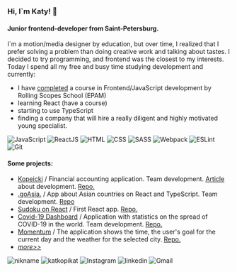 ### Hi, I`m Katy! 👋
#### Junior frontend-developer from Saint-Petersburg.
I`m a motion/media designer by education, but over time, I realized that I prefer solving a problem than doing creative work and talking about tastes. I decided to try programming, and frontend was the closest to my interests. Today I spend all my free and busy time studying development and currently:

- I have [completed](https://app.rs.school/certificate/9vnq3zo5) a course in Frontend/JavaScript development by Rolling Scopes School (EPAM)
- learning React (have a course)
- starting to use TypeScript
- finding a company that will hire a really diligent and highly motivated young specialist.

![JavaScript](https://img.shields.io/badge/-JavaScript-0D1117?style=for-the-badge&logo=JavaScript)
![ReactJS](https://img.shields.io/badge/-ReactJS-0D1117?style=for-the-badge&logo=React)
![HTML](https://img.shields.io/badge/-HTML-0D1117?style=for-the-badge&logo=html5)
![CSS](https://img.shields.io/badge/-CSS-0D1117?style=for-the-badge&logo=css3)
![SASS](https://img.shields.io/badge/-SASS-0D1117?style=for-the-badge&logo=sass)
![Webpack](https://img.shields.io/badge/-Webpack-0D1117?style=for-the-badge&logo=Webpack)
![ESLint](https://img.shields.io/badge/-ESLint-0D1117?style=for-the-badge&logo=ESLint)
![Git](https://img.shields.io/badge/-Git-0D1117?style=for-the-badge&logo=Git)

#### Some projects: 
- [Kopeicki](https://kopeicki.netlify.app/) / Financial accounting application. Team development. [Article](https://katkopikat.medium.com/kopeicki-7496575423a7) about development. [Repo.](https://github.com/katkopikat/rsclone) 
- [.goAsia.](https://katkopikat-travel-app.netlify.app/) / App about Asian countries on React and TypeScript. Team development. [Repo](https://github.com/katkopikat/travel-app/tree/travel-app)
- [Sudoku on React](https://katkopikat-react-game.netlify.app/new-game) / First React app. [Repo.](https://github.com/katkopikat/react-game)
- [Covid-19 Dashboard](https://katkopikat-covid-dashboard.netlify.app/) / Application with statistics on the spread of COVID-19 in the world. Team development. [Repo.](https://github.com/katkopikat/covid-dashboard)
- [Momentum](https://rolling-scopes-school.github.io/katkopikat-JS2020Q3/momentum/) / The application shows the time, the user's goal for the current day and the weather for the selected city. [Repo.](https://github.com/katkopikat/rs-projects/tree/gh-pages/momentum)
- [*more>>*](https://github.com/katkopikat/rsschool-cv)

![nikname](https://img.shields.io/badge/-katkopikat:-0D1117?style=for-the-badge&logo=)
![katkopikat](https://img.shields.io/badge/--0D1117?style=for-the-badge&logo=Telegram)
![Instagram](https://img.shields.io/badge/--0D1117?style=for-the-badge&logo=Instagram)
![linkedin](https://img.shields.io/badge/--0D1117?style=for-the-badge&logo=Linkedin)
![Gmail](https://img.shields.io/badge/-katkopikat@gmail.com-0D1117?style=for-the-badge&logo=Gmail)
